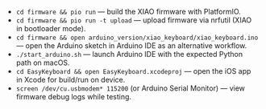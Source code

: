 - `cd firmware && pio run` — build the XIAO firmware with PlatformIO.
- `cd firmware && pio run -t upload` — upload firmware via nrfutil (XIAO in bootloader mode).
- `cd firmware && open arduino_version/xiao_keyboard/xiao_keyboard.ino` — open the Arduino sketch in Arduino IDE as an alternative workflow.
- `./start_arduino.sh` — launch Arduino IDE with the expected Python path on macOS.
- `cd EasyKeyboard && open EasyKeyboard.xcodeproj` — open the iOS app in Xcode for build/run on device.
- `screen /dev/cu.usbmodem* 115200` (or Arduino Serial Monitor) — view firmware debug logs while testing.